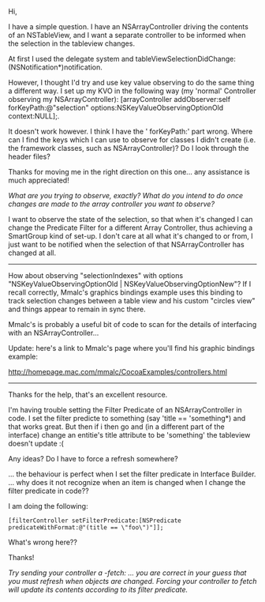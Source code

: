 Hi,

I have a simple question. I have an NSArrayController driving the contents of an NSTableView, and I want a separate controller to be informed when the selection in the tableview changes.

At first I used the delegate system and     tableViewSelectionDidChange:(NSNotification*)notification.

However, I thought I'd try and use key value observing to do the same thing a different way. I set up my KVO in the following way (my 'normal' Controller observing my NSArrayController):     [arrayController addObserver:self forKeyPath:@"selection" options:NSKeyValueObservingOptionOld context:NULL];.

It doesn't work however. I think I have the '    forKeyPath:' part wrong. Where can I find the keys which I can use to observe for classes I didn't create (i.e. the framework classes, such as NSArrayController)? Do I look through the header files?

Thanks for moving me in the right direction on this one... any assistance is much appreciated!

*What are you trying to observe, exactly? What do you intend to do once changes are made to the array controller you want to observe?*

I want to observe the state of the selection, so that when it's changed I can change the Predicate Filter for a different Array Controller, thus achieving a SmartGroup kind of set-up. I don't care at all what it's changed to or from, I just want to be notified when the selection of that NSArrayController has changed at all.

----

How about observing "selectionIndexes" with options "NSKeyValueObservingOptionOld | NSKeyValueObservingOptionNew"? If I recall correctly, Mmalc's graphics bindings example uses this binding to track selection changes between a table view and his custom "circles view" and things appear to remain in sync there. 

Mmalc's is probably a useful bit of code to scan for the details of interfacing with an NSArrayController...

Update: here's a link to Mmalc's page where you'll find his graphic bindings example:

http://homepage.mac.com/mmalc/CocoaExamples/controllers.html

----

Thanks for the help, that's an excellent resource.

I'm having trouble setting the Filter Predicate of an NSArrayController in code. I set the filter predicte to something (say 'title == 'something*) and that works great. But then if i then go and (in a different part of the interface) change an entitie's title attribute to be 'something' the tableview doesn't update :(

Any ideas? Do I have to force a refresh somewhere?

... the behaviour is perfect when I set the filter predicate in Interface Builder. ... why does it not recognize when an item is changed when I change the filter predicate in code??

I am doing the following:

    [filterController setFilterPredicate:[NSPredicate predicateWithFormat:@"(title == \"foo\")"]];

What's wrong here??

Thanks!

*Try sending your controller a     -fetch: ... you are correct in your guess that you must refresh when objects are changed. Forcing your controller to fetch will update its contents according to its filter predicate.*
